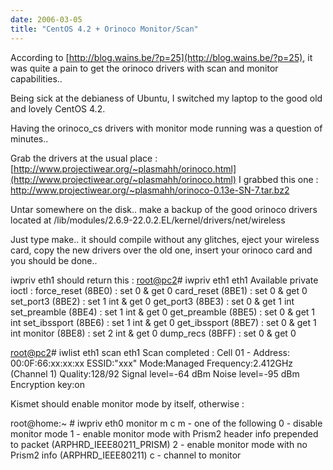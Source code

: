 ```yaml
---
date: 2006-03-05
title: "CentOS 4.2 + Orinoco Monitor/Scan"
---
```


According to [http://blog.wains.be/?p=25](http://blog.wains.be/?p=25), it was quite a pain to get the orinoco drivers with scan and monitor capabilities..

Being sick at the debianess of Ubuntu, I switched my laptop to the good old and lovely CentOS 4.2.

Having the orinoco_cs drivers with monitor mode running was a question of minutes..

Grab the drivers at the usual place : [http://www.projectiwear.org/~plasmahh/orinoco.html](http://www.projectiwear.org/~plasmahh/orinoco.html)
I grabbed this one : http://www.projectiwear.org/~plasmahh/orinoco-0.13e-SN-7.tar.bz2

Untar somewhere on the disk.. make a backup of the good orinoco drivers located at /lib/modules/2.6.9-22.0.2.EL/kernel/drivers/net/wireless

Just type make.. it should compile without any glitches, eject your wireless card, copy the new drivers over the old one, insert your orinoco card and you should be done..

iwpriv eth1 should return this :
[root@pc2](984)# iwpriv eth1
eth1      Available private ioctl :
          force_reset      (8BE0) : set   0       & get   0
          card_reset       (8BE1) : set   0       & get   0
          set_port3        (8BE2) : set   1 int   & get   0
          get_port3        (8BE3) : set   0       & get   1 int
          set_preamble     (8BE4) : set   1 int   & get   0
          get_preamble     (8BE5) : set   0       & get   1 int
          set_ibssport     (8BE6) : set   1 int   & get   0
          get_ibssport     (8BE7) : set   0       & get   1 int
          monitor          (8BE8) : set   2 int   & get   0
          dump_recs        (8BFF) : set   0       & get   0

[root@pc2](986)# iwlist eth1 scan
eth1      Scan completed :
          Cell 01 - Address: 00:0F:66:xx:xx:xx
                    ESSID:"xxx"
                    Mode:Managed
                    Frequency:2.412GHz (Channel 1)
                    Quality:128/92  Signal level=-64 dBm  Noise level=-95 dBm
                    Encryption key:on

Kismet should enable monitor mode by itself, otherwise :

root@home:~ # iwpriv eth0 monitor m c
    m - one of the following
	0 - disable monitor mode
	1 - enable monitor mode with Prism2 header info prepended
	    to packet (ARPHRD_IEEE80211_PRISM)
	2 - enable monitor mode with no Prism2 info (ARPHRD_IEEE80211)
    c - channel to monitor

